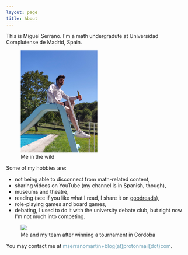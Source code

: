 ```yaml
---
layout: page
title: About
---
```


This is Miguel Serrano. I'm a math undergradute at Universidad Complutense de Madrid, Spain.

<figure>
<img src="/global_pictures/me in the wild.jpg" style="height:20em;" />
<figcaption>Me in the wild</figcaption>
</figure>


Some of my hobbies are:

- not being able to disconnect from math-related content,
- sharing videos on YouTube (my channel is in Spanish, though),
- museums and theatre,
- reading (see if you like what I read, I share it on [goodreads](https://www.goodreads.com/homomorfismo)),
- role-playing games and board games,
- debating, I used to do it with the university debate club, but right now I'm not much into competing.



<figure>
<img src="/global_pictures/seneca.jpg" style="height:20em;" />
<figcaption>Me and my team after winning a tournament in Córdoba</figcaption>
</figure>


You may contact me at <span style='color:#6a9fb5;' >mserranomartin+blog(at)protonmail(dot)com</span>.
